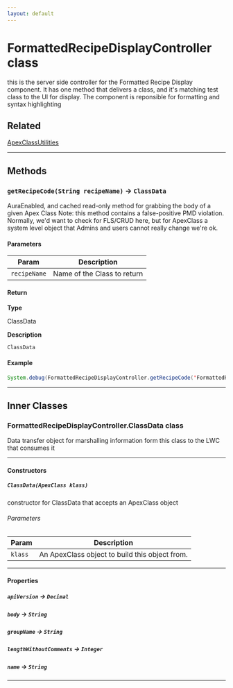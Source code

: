 ```yaml
---
layout: default
---
```

# FormattedRecipeDisplayController class

this is the server side controller for the Formatted Recipe Display component. It has one method that delivers a class, and it&apos;s matching test class to the UI for display. The component is reponsible for formatting and syntax highlighting

## Related

[ApexClassUtilities](https://github.com/trailheadapps/apex-recipes/wiki/ApexClassUtilities.md)

---
## Methods
### `getRecipeCode(String recipeName)` → `ClassData`

AuraEnabled, and cached read-only method for grabbing the body of a given Apex Class Note: this method contains a false-positive PMD violation. Normally, we&apos;d want to check for FLS/CRUD here, but for ApexClass a system level object that Admins and users cannot really change we&apos;re ok.

#### Parameters

| Param | Description |
| ----- | ----------- |
|`recipeName` |  Name of the Class to return |

#### Return

**Type**

ClassData

**Description**

`ClassData`

#### Example
```java
System.debug(FormattedRecipeDisplayController.getRecipeCode('FormattedRecipeDisplayController'));
```

---
## Inner Classes

### FormattedRecipeDisplayController.ClassData class

Data transfer object for marshalling information form this class to the LWC that consumes it

---
#### Constructors
##### `ClassData(ApexClass klass)`

constructor for ClassData that accepts an ApexClass object
###### Parameters

| Param | Description |
| ----- | ----------- |
|`klass` |  An ApexClass object to build this object from. |

---
#### Properties

##### `apiVersion` → `Decimal`

##### `body` → `String`

##### `groupName` → `String`

##### `lengthWithoutComments` → `Integer`

##### `name` → `String`

---
